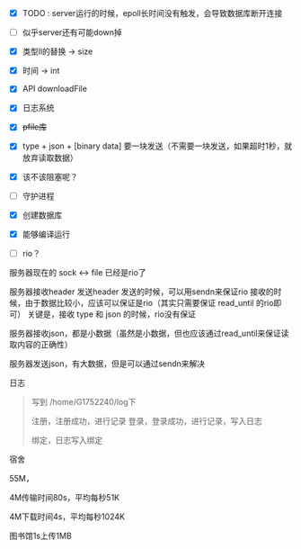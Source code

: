 - [x] TODO : server运行的时候，epoll长时间没有触发，会导致数据库断开连接
- [ ]   似乎server还有可能down掉
- [x]   类型ll的替换 -> size
- [x]   时间 -> int
- [x]   API downloadFile
- [x]   日志系统
- [x]   ~~pfile库~~
- [x]   type + json + [binary data] 要一块发送（不需要一块发送，如果超时1秒，就放弃读取数据）
- [x]   该不该阻塞呢？
- [ ]   守护进程
- [x]   创建数据库
- [x]   能够编译运行
- [ ]   rio？



服务器现在的 sock <-> file 已经是rio了

服务器接收header 发送header
发送的时候，可以用sendn来保证rio
接收的时候，由于数据比较小，应该可以保证是rio（其实只需要保证 read_until 的rio即可）
关键是，接收 type 和 json 的时候，rio没有保证

服务器接收json，都是小数据（虽然是小数据，但也应该通过read_until来保证读取内容的正确性）

服务器发送json，有大数据，但是可以通过sendn来解决



日志

>
>
>写到 /home/G1752240/log下
>
>注册，注册成功，进行记录
>登录，登录成功，进行记录，写入日志
>
>绑定，日志写入绑定





宿舍

55M，

4M传输时间80s，平均每秒51K

4M下载时间4s，平均每秒1024K

图书馆1s上传1MB